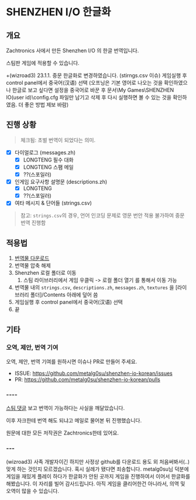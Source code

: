 # SHENZHEN I/O 한글화
## 개요
Zachtronics 사에서 만든 Shenzhen I/O 의 한글 번역입니다.

스팀판 게임에 적용할 수 있습니다.

+(wizroad3) 23.1.1. 중문 한글화로 변경하였습니다. (stirngs.csv 이슈) 게임실행 후 control panel에서 중국어(汉语) 선택
(오프닝은 기본 영어로 나오는 것을 확인하였으나 한글로 보고 싶다면 설정을 중국어로 바꾼 후 문서\My Games\SHENZHEN IO\(user id)\config.cfg 파일만 남기고 삭제 후 다시 실행하면 볼 수 있는 것을 확인하였음. 더 좋은 방법 제보 바람)

## 진행 상황
> 체크됨: 초벌 번역이 되었다는 의미.

- [x] 다이얼로그 (messages.zh)
  - [x] LONGTENG 필수 대화
  - [x] LONGTENG 스팸 메일
  - [x] ??(스포일러)
- [x] 인게임 요구사항 설명문 (descriptions.zh)
  - [x] LONGTENG
  - [x] ??(스포일러)
- [x] 여타 메시지 & 단어들 (strings.csv)

> 참고: `strings.csv`의 경우, 언어 인코딩 문제로 영문 번안 적용 불가하여 중문 번역 진행함

## 적용법
1. [번역물 다운로드](https://github.com/wizroad3/shenzhen-io-korean/archive/refs/heads/master.zip)
1. 번역물 압축 해제
1. Shenzhen 로컬 폴더로 이동
   1. 스팀 라이브러리에서 게임 우클릭 -> 로컬 폴더 열기 를 통해서 이동 가능
1. 번역물 내의 `strings.csv`, `descriptions.zh`, `messages.zh`, `textures` 을 [라이브러리 폴더]/Contents 아래에 덮어 씀
1. 게임실행 후 control panel에서 중국어(汉语) 선택
1. 끝

## 기타
### 오역, 제안, 번역 기여
오역, 제안, 번역 기여를 원하시면 이슈나 PR로 만들어 주세요.
- ISSUE: https://github.com/metalg0su/shenzhen-io-korean/issues
- PR: https://github.com/metalg0su/shenzhen-io-korean/pulls

### ----
[스팀 댓글](https://steamcommunity.com/profiles/76561198015916974/recommended/504210/) 보고 번역이 가능하다는 사실을 깨달았습니다.

이후 자크한테 번역 해도 되냐고 메일로 물어본 뒤 진행했습니다.

원문에 대한 모든 저작권은 Zachtronics한테 있어요.

### ---
(wizroad3) 사족
개발자이긴 하지만 사정상 github를 다운로드 용도 외 처음써봐서(..) 맞게 하는 것인지 모르겠습니다. 혹시 실례가 됐다면 죄송합니다.
metalg0su님 덕분에 게임을 재밌게 플레이 하다가 한글화가 안된 곳까지 게임을 진행하여서 이어서 한글화를 해봤습니다. 이 자리를 빌어 감사드립니다.
아직 게임을 클리어한건 아니라서, 의역 및 오역이 많을 수 있습니다.
